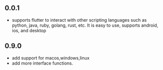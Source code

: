 ## 0.0.1

* supports flutter to interact with other scripting languages such as python, java, ruby, golang, rust, etc. It is easy to use, supports android, ios, and desktop

## 0.9.0

* add support for macos,windows,linux
* add more interface functions.
